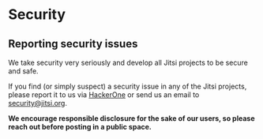# Security

## Reporting security issues

We take security very seriously and develop all Jitsi projects to be secure and safe.

If you find (or simply suspect) a security issue in any of the Jitsi projects, please report it to us via [HackerOne](https://hackerone.com/8x8-bounty) or send us an email to security@jitsi.org. 

**We encourage responsible disclosure for the sake of our users, so please reach out before posting in a public space.**
